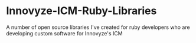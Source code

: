 # Innovyze-ICM-Ruby-Libraries
A number of open source libraries I've created for ruby developers who are developing custom software for Innovyze's ICM
